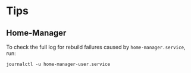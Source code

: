 # Tips

## Home-Manager

To check the full log for rebuild failures caused by `home-manager.service`, run:

```shell
journalctl -u home-manager-user.service
```
